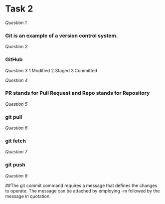 # Task 2
*Question 1*
### Git is an example of a version control system.
*Question 2*
### GitHub

*Question 3*
1.Modified
2.Staged
3.Committed

*Question 4*
### PR stands for Pull Request and Repo stands for Repository 

*Question 5*
### git pull

*Question 6*
### git fetch

*Question 7*
### git push

*Question 8*

##The git commit command requires a message that defines the changes to operate. The message can be attached by employing -m followed by the message in quotation.
